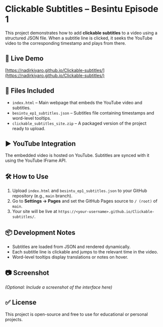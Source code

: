 # Clickable Subtitles – Besintu Episode 1

This project demonstrates how to add **clickable subtitles** to a video using a structured JSON file. When a subtitle line is clicked, it seeks the YouTube video to the corresponding timestamp and plays from there.

## 🔗 Live Demo
[https://nadirkiyaro.github.io/Clickable-subtitles/](https://nadirkiyaro.github.io/Clickable-subtitles/)

## 📁 Files Included

- `index.html` – Main webpage that embeds the YouTube video and subtitles.
- `besintu_ep1_subtitles.json` – Subtitles file containing timestamps and word-level tooltips.
- `clickable_subtitles_site.zip` – A packaged version of the project ready to upload.

## ▶️ YouTube Integration

The embedded video is hosted on YouTube. Subtitles are synced with it using the YouTube IFrame API.

## 🛠️ How to Use

1. Upload `index.html` and `besintu_ep1_subtitles.json` to your GitHub repository (e.g., `main` branch).
2. Go to **Settings → Pages** and set the GitHub Pages source to `/ (root)` of `main`.
3. Your site will be live at `https://<your-username>.github.io/Clickable-subtitles/`.

## 📦 Development Notes

- Subtitles are loaded from JSON and rendered dynamically.
- Each subtitle line is clickable and jumps to the relevant time in the video.
- Word-level tooltips display translations or notes on hover.

## 📷 Screenshot

*(Optional: Include a screenshot of the interface here)*

## ✅ License

This project is open-source and free to use for educational or personal projects.
